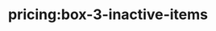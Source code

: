 ---
title: 'pricing:box-3-inactive-items'
pt: |-
    pricing:box-3-inactive-items
en: |-
    pricing:box-3-inactive-items
---